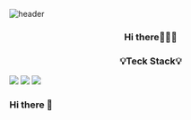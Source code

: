 ![header](https://capsule-render.vercel.app/api?type=slice&color=dcdcdc&text=Jawon_Kim&&height=150&section=header&fontSize=50&textBg=false)

<h3 align="center">Hi there🙋🏻‍♀️</h3>

<h3 align="center">💡Teck Stack💡</h3>

<img src="http://img.shields.io/badge/-HTML5-red?style=flat&logo=HTML5&logoColor=white"/> <img src="http://img.shields.io/badge/-CSS3-blue?style=flat&logo=CSS3&logoColor=white"/> <img src="http://img.shields.io/badge/-JQuery-orange?style=flat&logo=JQuery&logoColor=white"/> 


### Hi there 👋

<!--
**jawon-kim/jawon-kim** is a ✨ _special_ ✨ repository because its `README.md` (this file) appears on your GitHub profile.

Here are some ideas to get you started:

- 🔭 I’m currently working on ...
- 🌱 I’m currently learning ...
- 👯 I’m looking to collaborate on ...
- 🤔 I’m looking for help with ...
- 💬 Ask me about ...
- 📫 How to reach me: ...
- 😄 Pronouns: ...
- ⚡ Fun fact: ...
-->
